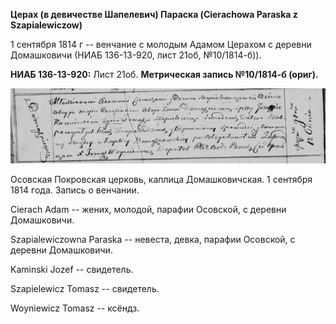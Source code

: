 **Церах (в девичестве Шапелевич) Параска (Cierachowa Paraska z
Szapialewiczow)**

1 сентября 1814 г -- венчание с молодым Адамом Церахом с деревни
Домашковичи (НИАБ 136-13-920, лист 21об, №10/1814-б)).

**НИАБ 136-13-920:** Лист 21об. **Метрическая запись №10/1814-б
(ориг).**

![](./media/f49a0d2c1aadc66753c3ac9508de943989c1e450.png)

Осовская Покровская церковь, каплица Домашковичская. 1 сентября 1814
года. Запись о венчании.

Cierach Adam -- жених, молодой, парафии Осовской, с деревни Домашковичи.

Szapialewiczowna Paraska -- невеста, девка, парафии Осовской, с деревни
Домашковичи.

Kaminski Jozef -- свидетель.

Szapielewicz Tomasz -- свидетель.

Woyniewicz Tomasz -- ксёндз.
